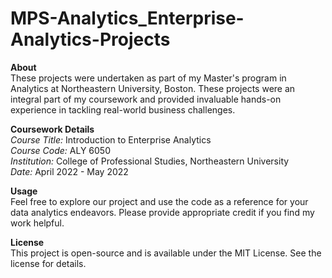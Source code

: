 # MPS-Analytics_Enterprise-Analytics-Projects

**About**  
These projects were undertaken as part of my Master's program in Analytics at Northeastern University, Boston. These projects were an integral part of my coursework and provided invaluable hands-on experience in tackling real-world business challenges. 
  
**Coursework Details**  
*Course Title:* Introduction to Enterprise Analytics  
*Course Code:* ALY 6050  
*Institution:* College of Professional Studies, Northeastern University  
*Date:* April 2022 - May 2022  

**Usage**  
Feel free to explore our project and use the code as a reference for your data analytics endeavors. Please provide appropriate credit if you find my work helpful.  
  
**License**  
This project is open-source and is available under the MIT License. See the license for details.
